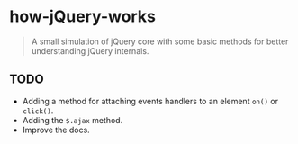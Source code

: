 # how-jQuery-works

> A small simulation of jQuery core with some basic methods for better understanding jQuery internals.

## TODO

* Adding a method for attaching events handlers to an element `on()` or `click()`. 
* Adding the `$.ajax` method.  
* Improve the docs. 